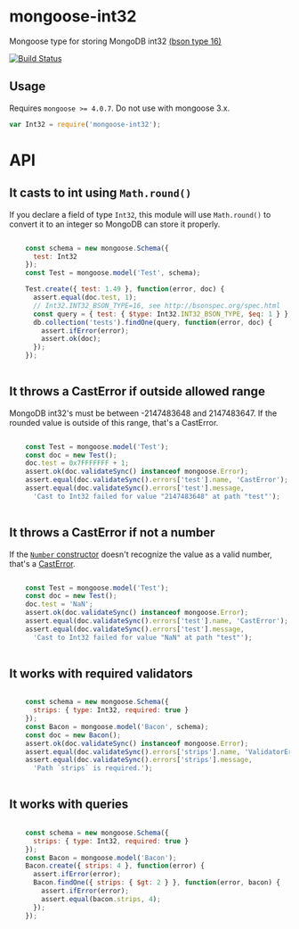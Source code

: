 # mongoose-int32

Mongoose type for storing MongoDB int32 [(bson type 16)](http://bsonspec.org/spec.html)

[![Build Status](https://travis-ci.org/vkarpov15/mongoose-int32.svg?branch=master)](https://travis-ci.org/vkarpov15/mongoose-int32)

## Usage

Requires `mongoose >= 4.0.7`. Do not use with mongoose 3.x.

```javascript
var Int32 = require('mongoose-int32');
```


# API

## It casts to int using `Math.round()`


If you declare a field of type `Int32`, this module will use
`Math.round()` to convert it to an integer so MongoDB can store it
properly.


```javascript

    const schema = new mongoose.Schema({
      test: Int32
    });
    const Test = mongoose.model('Test', schema);

    Test.create({ test: 1.49 }, function(error, doc) {
      assert.equal(doc.test, 1);
      // Int32.INT32_BSON_TYPE=16, see http://bsonspec.org/spec.html
      const query = { test: { $type: Int32.INT32_BSON_TYPE, $eq: 1 } };
      db.collection('tests').findOne(query, function(error, doc) {
        assert.ifError(error);
        assert.ok(doc);
      });
    });
  
```

## It throws a CastError if outside allowed range

MongoDB int32's must be between -2147483648 and 2147483647. If the
rounded value is outside of this range, that's a CastError.


```javascript

    const Test = mongoose.model('Test');
    const doc = new Test();
    doc.test = 0x7FFFFFFF + 1;
    assert.ok(doc.validateSync() instanceof mongoose.Error);
    assert.equal(doc.validateSync().errors['test'].name, 'CastError');
    assert.equal(doc.validateSync().errors['test'].message,
      'Cast to Int32 failed for value "2147483648" at path "test"');
  
```

## It throws a CastError if not a number

If the [`Number` constructor](https://developer.mozilla.org/en-US/docs/Web/JavaScript/Reference/Global_Objects/Number)
doesn't recognize the value as a valid number, that's a
[CastError](http://mongoosejs.com/docs/api.html#error-js).


```javascript

    const Test = mongoose.model('Test');
    const doc = new Test();
    doc.test = 'NaN';
    assert.ok(doc.validateSync() instanceof mongoose.Error);
    assert.equal(doc.validateSync().errors['test'].name, 'CastError');
    assert.equal(doc.validateSync().errors['test'].message,
      'Cast to Int32 failed for value "NaN" at path "test"');
  
```

## It works with required validators

```javascript

    const schema = new mongoose.Schema({
      strips: { type: Int32, required: true }
    });
    const Bacon = mongoose.model('Bacon', schema);
    const doc = new Bacon();
    assert.ok(doc.validateSync() instanceof mongoose.Error);
    assert.equal(doc.validateSync().errors['strips'].name, 'ValidatorError');
    assert.equal(doc.validateSync().errors['strips'].message,
      'Path `strips` is required.');
  
```

## It works with queries

```javascript

    const schema = new mongoose.Schema({
      strips: { type: Int32, required: true }
    });
    const Bacon = mongoose.model('Bacon');
    Bacon.create({ strips: 4 }, function(error) {
      assert.ifError(error);
      Bacon.findOne({ strips: { $gt: 2 } }, function(error, bacon) {
        assert.ifError(error);
        assert.equal(bacon.strips, 4);
      });
    });
  
```